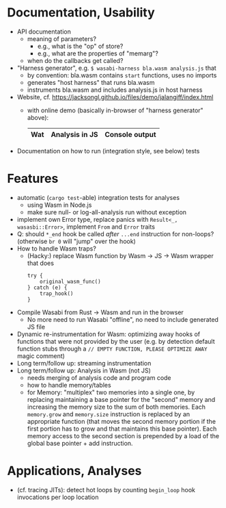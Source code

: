 # Documentation, Usability

- API documentation
    * meaning of parameters?
         - e.g., what is the "op" of store?
         - e.g., what are the properties of "memarg"?
    * when do the callbacks get called?
- "Harness generator", e.g. ```$ wasabi-harness bla.wasm analysis.js``` that
    * by convention: bla.wasm contains ```start``` functions, uses no imports
    * generates "host harness" that runs bla.wasm
    * instruments bla.wasm and includes analysis.js in host harness
- Website, cf. https://jacksongl.github.io/files/demo/jalangiff/index.html
    * with online demo (basically in-browser of "harness generator" above): 

        | Wat | Analysis in JS | Console output |
        | --- | --- | --- |
- Documentation on how to run (integration style, see below) tests

# Features

- automatic (```cargo test```-able) integration tests for analyses 
    * using Wasm in Node.js
    * make sure null- or log-all-analysis run without exception
- implement own Error type, replace panics with ```Result<_, wasasbi::Error>```, implement ```From``` and ```Error``` traits
- Q: should ```*_end``` hook be called *after* ```...end``` instruction for non-loops? (otherwise ```br 0``` will "jump" over the hook) 
- How to handle Wasm traps?
    * (Hacky:) replace Wasm function by Wasm -> JS -> Wasm wrapper that does 
        ```
        try { 
            original_wasm_func()
        } catch (e) {
            trap_hook()
        }
        ```
- Compile Wasabi from Rust -> Wasm and run in the browser
    * No more need to run Wasabi "offline", no need to include generated JS file
- Dynamic re-instrumentation for Wasm: optimizing away hooks of functions that were not provided by
the user (e.g. by detection default function stubs through a ```// EMPTY FUNCTION, PLEASE OPTIMIZE AWAY``` magic
comment)
- Long term/follow up: streaming instrumentation
- Long term/follow up: Analysis in Wasm (not JS)
    * needs merging of analysis code and program code
    * how to handle memory/tables
    * for Memory: "multiplex" two memories into a single one, by replacing maintaining a base pointer for the "second" memory and increasing the memory size to the sum of both memories. Each ```memory.grow``` and ```memory.size``` instruction is replaced by an appropriate function (that moves the second memory portion if the first portion has to grow and that maintains this base pointer). Each memory access to the second section is prepended by a load of the global base pointer + add instruction.

# Applications, Analyses

- (cf. tracing JITs): detect hot loops by counting ```begin_loop``` hook invocations per loop location